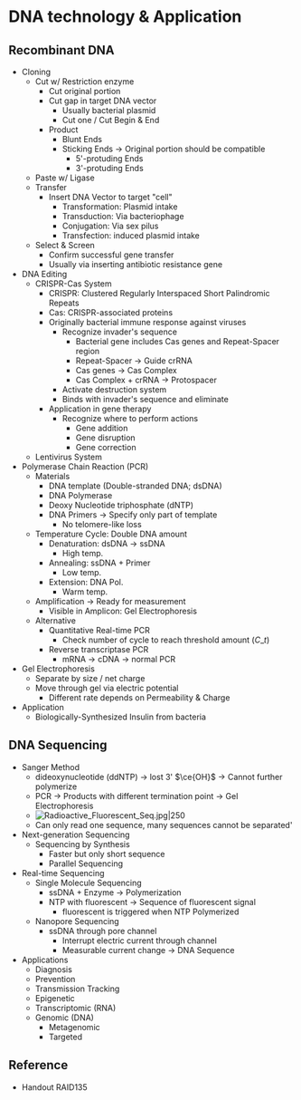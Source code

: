 # DNA technology & Application

## Recombinant DNA

* Cloning
  * Cut w/ Restriction enzyme
    * Cut original portion
    * Cut gap in target DNA vector
      * Usually bacterial plasmid
      * Cut one / Cut Begin & End
    * Product
      * Blunt Ends
      * Sticking Ends → Original portion should be compatible
        * 5'-protuding Ends
        * 3'-protuding Ends
  * Paste w/ Ligase
  * Transfer
    * Insert DNA Vector to target "cell"
      * Transformation: Plasmid intake
      * Transduction: Via bacteriophage
      * Conjugation: Via sex pilus
      * Transfection: induced plasmid intake
  * Select & Screen
    * Confirm successful gene transfer
    * Usually via inserting antibiotic resistance gene
* DNA Editing
  * CRISPR-Cas System
    * CRISPR: Clustered Regularly Interspaced Short Palindromic Repeats
    * Cas: CRISPR-associated proteins
    * Originally bacterial immune response against viruses
      * Recognize invader's sequence
        * Bacterial gene includes Cas genes and Repeat-Spacer region
        * Repeat-Spacer → Guide crRNA
        * Cas genes → Cas Complex
        * Cas Complex + crRNA → Protospacer
      * Activate destruction system
      * Binds with invader's sequence and eliminate
    * Application in gene therapy
      * Recognize where to perform actions
        * Gene addition
        * Gene disruption
        * Gene correction
  * Lentivirus System
* Polymerase Chain Reaction (PCR)
  * Materials
    * DNA template (Double-stranded DNA; dsDNA)
    * DNA Polymerase
    * Deoxy Nucleotide triphosphate (dNTP)
    * DNA Primers → Specify only part of template
      * No telomere-like loss
  * Temperature Cycle: Double DNA amount
    * Denaturation: dsDNA → ssDNA
      * High temp.
    * Annealing: ssDNA + Primer
      * Low temp.
    * Extension: DNA Pol.
      * Warm temp.
  * Amplification → Ready for measurement
    * Visible in Amplicon: Gel Electrophoresis
  * Alternative
    * Quantitative Real-time PCR
      * Check number of cycle to reach threshold amount ($C\_{t}$)
    * Reverse transcriptase PCR
      * mRNA → cDNA → normal PCR
* Gel Electrophoresis
  * Separate by size / net charge
  * Move through gel via electric potential
    * Different rate depends on Permeability & Charge
* Application
  * Biologically-Synthesized Insulin from bacteria

## DNA Sequencing

* Sanger Method
  * dideoxynucleotide (ddNTP) → lost 3' $\ce{OH}$ → Cannot further polymerize
  * PCR → Products with different termination point → Gel Electrophoresis
  * ![Radioactive_Fluorescent_Seq.jpg|250](https://upload.wikimedia.org/wikipedia/commons/3/3d/Radioactive_Fluorescent_Seq.jpg)
  * Can only read one sequence, many sequences cannot be separated'
* Next-generation Sequencing
  * Sequencing by Synthesis
    * Faster but only short sequence
    * Parallel Sequencing
* Real-time Sequencing
  * Single Molecule Sequencing
    * ssDNA + Enzyme → Polymerization
    * NTP with fluorescent → Sequence of fluorescent signal
      * fluorescent is triggered when NTP Polymerized
  * Nanopore Sequencing
    * ssDNA through pore channel
      * Interrupt electric current through channel
      * Measurable current change → DNA Sequence
* Applications
  * Diagnosis
  * Prevention
  * Transmission Tracking
  * Epigenetic
  * Transcriptomic (RNA)
  * Genomic (DNA)
    * Metagenomic
    * Targeted

## Reference

* Handout RAID135
